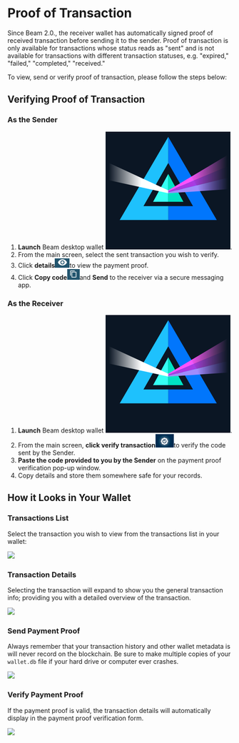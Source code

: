 # Proof of Transaction

Since Beam 2.0., the receiver wallet has automatically signed proof of received transaction before sending it to the sender. Proof of transaction is only available for transactions whose status reads as "sent" and is not available for transactions with different transaction statuses, e.g. "expired," "failed," "completed," "received." &#x20;

To view, send or verify proof of transaction, please follow the steps below:

## Verifying Proof of Transaction

### As the Sender

1. **Launch** Beam desktop wallet <img src=".gitbook/assets/Screen Shot 2022-07-31 at 8.29.33 PM.png" alt="" data-size="line">.
2. From the main screen, select the sent transaction you wish to verify.
3. Click **details**<img src=".gitbook/assets/Screen Shot 2021-07-18 at 10.23.50 PM.png" alt="" data-size="line">to view the payment proof.
4. Click **Copy code**<img src=".gitbook/assets/Screen Shot 2021-07-18 at 10.23.58 PM.png" alt="" data-size="line">and **Send** to the receiver via a secure messaging app.

### As the Receiver

1. **Launch** Beam desktop wallet <img src=".gitbook/assets/Screen Shot 2022-07-31 at 8.29.33 PM.png" alt="" data-size="line">.
2. From the main screen, **click verify transaction**<img src=".gitbook/assets/Screen Shot 2021-08-15 at 9.57.59 PM.png" alt="" data-size="line">to verify the code sent by the Sender.
3. **Paste the code provided to you by the Sender** on the payment proof verification pop-up window.
4. Copy details and store them somewhere safe for your records.

## How it Looks in Your Wallet

### Transactions List

Select the transaction you wish to view from the transactions list in your wallet:

![](.gitbook/assets/Screenshot\_238.png)

### Transaction Details

Selecting the transaction will expand to show you the general transaction info; providing you with a detailed overview of the transaction.

![](<.gitbook/assets/2022-06-23\_15-45-30 copy (1).png>)

### Send Payment Proof

Always remember that your transaction history and other wallet metadata is will never record on the blockchain. Be sure to make multiple copies of your `wallet.db` file if your hard drive or computer ever crashes.

![](<.gitbook/assets/2022-06-23\_15-45-49 copy.png>)

### Verify Payment Proof

If the payment proof is valid, the transaction details will automatically display in the payment proof verification form.

![](.gitbook/assets/Screenshot\_241.png)



